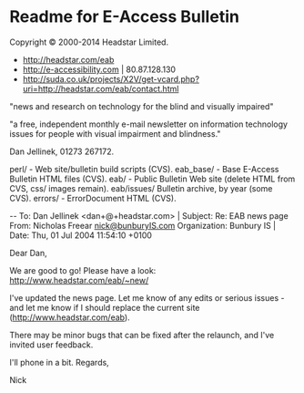 # Readme for E-Access Bulletin


Copyright © 2000-2014 Headstar Limited.

* http://headstar.com/eab
* http://e-accessibility.com | 80.87.128.130
* http://suda.co.uk/projects/X2V/get-vcard.php?uri=http://headstar.com/eab/contact.html

"news and research on technology 
for the blind and visually impaired"

"a free, independent monthly e-mail newsletter on information technology issues for people with visual impairment and blindness."

Dan Jellinek, 01273 267172.



perl/      - Web site/bulletin build scripts (CVS).
eab_base/  - Base E-Access Bulletin HTML files (CVS).
eab/       - Public Bulletin Web site (delete HTML from CVS, css/ images remain).
eab/issues/  Bulletin archive, by year (some CVS).
errors/    - ErrorDocument HTML (CVS).



--
To: Dan Jellinek <dan+@+headstar.com> | Subject: Re: EAB news page
From: Nicholas Freear <nick@bunburyIS.com>
Organization: Bunbury IS | Date: Thu, 01 Jul 2004 11:54:10 +0100

Dear Dan,

We are good to go!  Please have a look:
    http://www.headstar.com/eab/~new/

I've updated the news page.  Let me know of any edits or serious issues - and let me know if I should replace the
current site (http://www.headstar.com/eab).

There may be minor bugs that can be fixed after the relaunch, and I've invited user feedback.

I'll phone in a bit. Regards,

Nick



[End]: http://example
